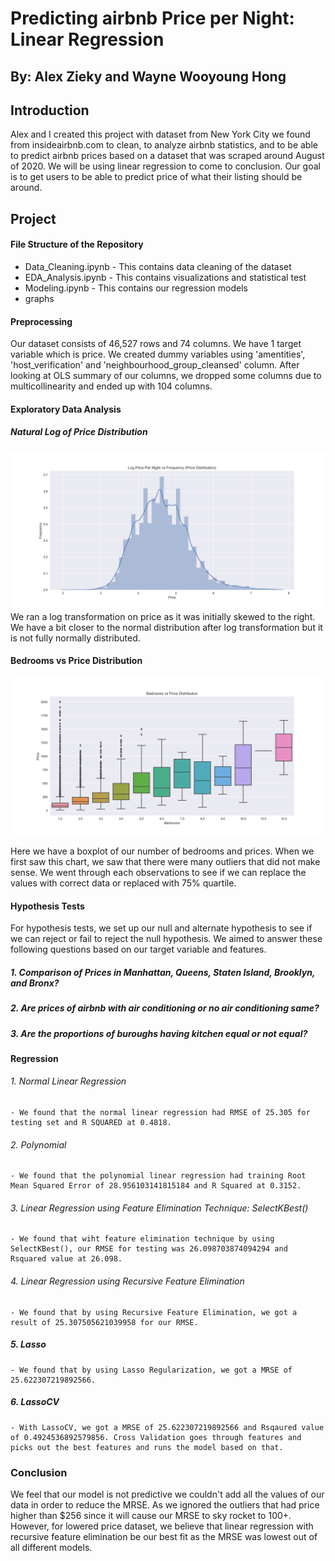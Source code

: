# Predicting airbnb Price per Night: Linear Regression
## By: Alex Zieky and Wayne Wooyoung Hong

## Introduction
Alex and I created this project with dataset from New York City we found from insideairbnb.com to clean, to analyze airbnb statistics, and to be able to predict airbnb prices based on a dataset that was scraped around August of 2020. We will be using linear regression to come to conclusion. Our goal is to get users to be able to predict price of what their listing should be around. 

## Project
#### File Structure of the Repository
- Data_Cleaning.ipynb - This contains data cleaning of the dataset
- EDA_Analysis.ipynb - This contains visualizations and statistical test
- Modeling.ipynb - This contains our regression models
- graphs

#### Preprocessing
Our dataset consists of 46,527 rows and 74 columns. We have 1 target variable which is price. We created dummy variables using 'amentities', 'host_verification' and 'neighbourhood_group_cleansed' column. After looking at OLS summary of our columns, we dropped some columns due to multicollinearity and ended up with 104 columns.

#### Exploratory Data Analysis
##### Natural Log of Price Distribution


<img src="/graphs/log_price_dist.png" alt="Bedrooms vs price"/>
We ran a log transformation on price as it was initially skewed to the right. We have a bit closer to the normal distribution after log transformation but it is not fully normally distributed.



#### Bedrooms vs Price Distribution


<img src="/graphs/bedrooms_vs_price_after_outliers.png" alt="Bedrooms vs price"/>

Here we have a boxplot of our number of bedrooms and prices. When we first saw this chart, we saw that there were many outliers that did not make sense. We went through each observations to see if we can replace the values with correct data or replaced with 75% quartile.


#### Hypothesis Tests
For hypothesis tests, we set up our null and alternate hypothesis to see if we can reject or fail to reject the null hypothesis. We aimed to answer these following questions based on our target variable and features.
##### 1. Comparison of Prices in Manhattan, Queens, Staten Island, Brooklyn, and Bronx?
 
 
##### 2. Are prices of airbnb with air conditioning or no air conditioning same?


##### 3. Are the proportions of buroughs having kitchen equal or not equal?

#### Regression
###### 1. Normal Linear Regression
    - We found that the normal linear regression had RMSE of 25.305 for testing set and R SQUARED at 0.4818.
###### 2. Polynomial 
    - We found that the polynomial linear regression had training Root Mean Squared Error of 28.956103141815184 and R Squared at 0.3152. 
###### 3. Linear Regression using Feature Elimination Technique: SelectKBest()
    - We found that wiht feature elimination technique by using SelectKBest(), our RMSE for testing was 26.098703874094294 and Rsquared value at 26.098.

###### 4. Linear Regression using Recursive Feature Elimination
    - We found that by using Recursive Feature Elimination, we got a result of 25.307505621039958 for our RMSE. 
##### 5. Lasso    
    - We found that by using Lasso Regularization, we got a MRSE of 25.622307219892566.
##### 6. LassoCV
    - With LassoCV, we got a MRSE of 25.622307219892566 and Rsqaured value of 0.4924536892579856. Cross Validation goes through features and picks out the best features and runs the model based on that. 
    
    
    
    
### Conclusion

We feel that our model is not predictive we couldn't add all the values of our data in order to reduce the MRSE. As we ignored the outliers that had price higher than $256 since it will cause our MRSE to sky rocket to 100+. However, for lowered price dataset, we believe that linear regression with recursive feature elimination be our best fit as the MRSE was lowest out of all different models. 
